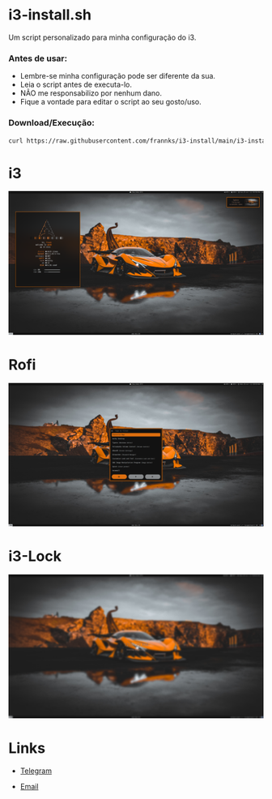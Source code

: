 # i3-install.sh

Um script personalizado para minha configuração do i3.

### Antes de usar:
- Lembre-se minha configuração pode ser diferente da sua.
- Leia o script antes de executa-lo.
- NÃO me responsabilizo por nenhum dano.
- Fique a vontade para editar o script ao seu gosto/uso.

### Download/Execução:
```sh
curl https://raw.githubusercontent.com/frannks/i3-install/main/i3-install.sh |bash
```

# i3

<img src="i3Car.png">

# Rofi

<img src="i3Car-Rofi.png">

# i3-Lock

<img src="i3Car-Lock.png">

# Links

- [Telegram](https://t.me/FranklinTech)

- [Email](mailto:fraank@riseup.net)
